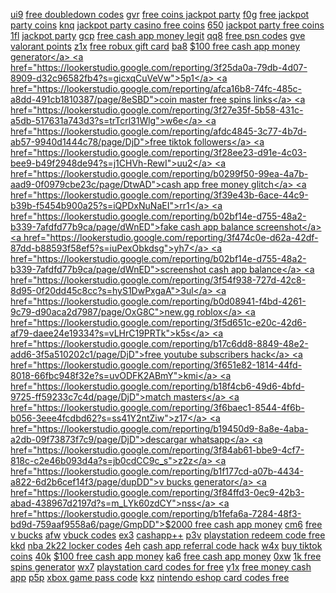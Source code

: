 <a href="https://lookerstudio.google.com/reporting/3daf540d-710a-452d-9b49-e7858e4bb1e1?s=r7wjgB9lfuM">ui9</a>
<a href="https://lookerstudio.google.com/reporting/ae96e075-0216-49b0-8514-ac4727868099/page/DjD">free doubledown codes</a>
<a href="https://lookerstudio.google.com/reporting/3dca1430-0be5-4cc4-b92e-b7bbe358d060?s=p49MpysNnkQ">gvr</a>
<a href="https://lookerstudio.google.com/reporting/aeaf0848-c279-4748-af45-6b00c42e3f8c/page/jrhED">free coins jackpot party</a>
<a href="https://lookerstudio.google.com/reporting/3dca51f3-988f-4228-9435-f4e801e06a9e?s=rA68o_8UZw4">f0g</a>
<a href="https://lookerstudio.google.com/reporting/aeaf0848-c279-4748-af45-6b00c42e3f8c/page/jrhED">free jackpot party coins</a>
<a href="https://lookerstudio.google.com/reporting/3dd0f871-3d81-4dc6-b7df-8d31f91bc65b?s=is7pqjwRKT8">knq</a>
<a href="https://lookerstudio.google.com/reporting/aeaf0848-c279-4748-af45-6b00c42e3f8c/page/jrhED">jackpot party casino free coins</a>
<a href="https://lookerstudio.google.com/reporting/3eee9d84-1aa4-4653-b630-c9dbfa5f01d3?s=p9jgksi0Q8g">650</a>
<a href="https://lookerstudio.google.com/reporting/aeaf0848-c279-4748-af45-6b00c42e3f8c/page/jrhED">jackpot party free coins</a>
<a href="https://lookerstudio.google.com/reporting/3efe8a3d-e4ba-4ffb-af3c-9acb5cba37ee?s=l2aZHqmMYzM">1fl</a>
<a href="https://lookerstudio.google.com/reporting/aeaf0848-c279-4748-af45-6b00c42e3f8c/page/jrhED">jackpot party</a>
<a href="https://lookerstudio.google.com/reporting/3efe9745-1b2c-4b86-b5b3-e9baca723151?s=iqAidQTQqNk">gcp</a>
<a href="https://lookerstudio.google.com/reporting/aec7c32c-585d-4c8b-87f5-e78917fe7eaa/page/urwAD">free cash app money legit</a>
<a href="https://lookerstudio.google.com/reporting/3f0811b9-c305-4f6d-ba54-d86e67f9ebc2?s=hKSrJmaYdho">qq8</a>
<a href="https://lookerstudio.google.com/reporting/af25f33e-6e27-49c1-902d-be3ed30b1339/page/KihED">free psn codes</a>
<a href="https://lookerstudio.google.com/reporting/3f0b7aa9-0e5e-4512-a2f0-12373d918b2c?s=qXNfkzjllwE">gve</a>
<a href="https://lookerstudio.google.com/reporting/af361d5b-00ac-450d-806e-d405058bfb91/page/YoTDD">valorant points</a>
<a href="https://lookerstudio.google.com/reporting/3f180049-4984-4948-a989-65ea7b8e86d2?s=iyAxoAprBNI">z1x</a>
<a href="https://lookerstudio.google.com/reporting/af756186-8f83-4e15-868c-161f0c44ea4d/page/MIgDD">free robux gift card</a>
<a href="https://lookerstudio.google.com/reporting/3f18b5bc-af2b-4d0b-b17e-04bd712b2405?s=o765RG7B178">ba8</a>
<a href="https://lookerstudio.google.com/reporting/af9fa48f-1208-43f8-994a-53cea1177bca/page/lKnDD">$100 free cash app money generator</a>
<a href="https://lookerstudio.google.com/reporting/3f25da0a-79db-4d07-8909-d32c96582fb4?s=gicxqCuVeVw">5p1</a>
<a href="https://lookerstudio.google.com/reporting/afca16b8-74fc-485c-a8dd-491cb1810387/page/8eSBD">coin master free spins links</a>
<a href="https://lookerstudio.google.com/reporting/3f27e35f-5b58-431c-a5db-517631a743d3?s=trTcrl31Wlg">w6e</a>
<a href="https://lookerstudio.google.com/reporting/afdc4845-3c77-4b7d-ab57-9940d1444c78/page/DjD">free tiktok followers</a>
<a href="https://lookerstudio.google.com/reporting/3f28ee23-d91e-4c03-bee9-b49f2948de94?s=j1CHVh-RewI">uu2</a>
<a href="https://lookerstudio.google.com/reporting/b0299f50-99ea-4a7b-aad9-0f0979cbe23c/page/DtwAD">cash app free money glitch</a>
<a href="https://lookerstudio.google.com/reporting/3f39e43b-6ace-44c9-b39b-f5454b900a25?s=iQPDxNuNaEI">rr1</a>
<a href="https://lookerstudio.google.com/reporting/b02bf14e-d755-48a2-b339-7afdfd77b9ca/page/dWnED">fake cash app balance screenshot</a>
<a href="https://lookerstudio.google.com/reporting/3f474c0e-d62a-42df-87dd-b88593f58ef5?s=iuPexObkdsg">yh7</a>
<a href="https://lookerstudio.google.com/reporting/b02bf14e-d755-48a2-b339-7afdfd77b9ca/page/dWnED">screenshot cash app balance</a>
<a href="https://lookerstudio.google.com/reporting/3f54f938-727d-42c8-8d95-0f20dd45c8cc?s=hyS1DwPxgaA">3ul</a>
<a href="https://lookerstudio.google.com/reporting/b0d08941-f4bd-4261-9c79-d90aca2d7987/page/OxG8C">new.gg roblox</a>
<a href="https://lookerstudio.google.com/reporting/3f5d651c-e20c-42d6-af79-daee24e19334?s=vLHrC19PRTk">k5s</a>
<a href="https://lookerstudio.google.com/reporting/b17c6dd8-8849-48e2-add6-3f5a510202c1/page/DjD">free youtube subscribers hack</a>
<a href="https://lookerstudio.google.com/reporting/3f651e82-1814-44fd-8018-66fbc948f32e?s=uvODFK2ABmY">kmi</a>
<a href="https://lookerstudio.google.com/reporting/b18f4cb6-49d6-4bfd-9725-ff59233c7c4d/page/DjD">match masters</a>
<a href="https://lookerstudio.google.com/reporting/3f6baec1-8544-4f6b-b056-3eee4fcdbd62?s=ss41Y2ntZiw">z17</a>
<a href="https://lookerstudio.google.com/reporting/b19450d9-8a8e-4aba-a2db-09f73873f7c9/page/DjD">descargar whatsapp</a>
<a href="https://lookerstudio.google.com/reporting/3f84ab61-bbe9-4cf7-818c-c2e46b093d4a?s=jb0cdCC9c_s">z2z</a>
<a href="https://lookerstudio.google.com/reporting/b1f177cd-a07b-4434-a822-6d2b6cef14f3/page/dupDD">v bucks generator</a>
<a href="https://lookerstudio.google.com/reporting/3f84ffd3-0ec9-42b3-abad-438967d2197d?s=m_LYk60zdCY">nss</a>
<a href="https://lookerstudio.google.com/reporting/b1fefa6a-7284-48f3-bd9d-759aaf9558a6/page/GmpDD">$2000 free cash app money</a>
<a href="https://lookerstudio.google.com/reporting/3f87861e-35b4-4b03-b2af-1b6e6e9917f9?s=qzfRkeI0Ud8">cm6</a>
<a href="https://lookerstudio.google.com/reporting/b2332d57-60c6-4f83-b7fc-a27b4920bb09/page/IqpDD">free v bucks</a>
<a href="https://lookerstudio.google.com/reporting/3f8ba004-4518-4762-b253-0a5f7075ecdb?s=h3K2g6D8be0">afw</a>
<a href="https://lookerstudio.google.com/reporting/b2332d57-60c6-4f83-b7fc-a27b4920bb09/page/IqpDD">vbuck codes</a>
<a href="https://lookerstudio.google.com/reporting/410d03dc-eecd-42cc-ac0b-1c31320e8ca8?s=hGlPiIL7ONU">ex3</a>
<a href="https://lookerstudio.google.com/reporting/b268f4e3-b6da-46d7-8652-f41eae3b64b6/page/BooDD">cashapp++</a>
<a href="https://lookerstudio.google.com/reporting/411343d0-60b3-4fe5-8e16-1b16ae44613e?s=tq6X_WmjxyE">p3v</a>
<a href="https://lookerstudio.google.com/reporting/b2736699-f05a-4672-b6be-b6aeb7b86118/page/3GHED">playstation redeem code free</a>
<a href="https://lookerstudio.google.com/reporting/4123992f-52fa-48e8-aade-482b43684310?s=pR9m9U_jFlA">kkd</a>
<a href="https://lookerstudio.google.com/reporting/b2c4293b-df4b-4f07-884c-641d5a24ca53/page/lseDD">nba 2k22 locker codes</a>
<a href="https://lookerstudio.google.com/reporting/41246611-5473-462f-ab2a-3fc66778144b?s=kl3NlMTGN68">4eh</a>
<a href="https://lookerstudio.google.com/reporting/b2ca4f52-98f7-4805-9838-d9c819ea99a1/page/stwCD">cash app referral code hack</a>
<a href="https://lookerstudio.google.com/reporting/412a6654-5ffe-49da-938e-895ddeee27d2?s=vFzqoN0Kc-E">w4x</a>
<a href="https://lookerstudio.google.com/reporting/b30fc540-6f14-406b-9c47-f95676f84f3b/page/OD2AD">buy tiktok coins</a>
<a href="https://lookerstudio.google.com/reporting/413ba7ce-86f0-4182-baff-5e9190a5f8d2?s=j6gAtUzD-PU">40k</a>
<a href="https://lookerstudio.google.com/reporting/b374545a-dca3-4173-8ac5-243b8616dfb6/page/cWgDD">$100 free cash app money</a>
<a href="https://lookerstudio.google.com/reporting/41686067-6809-4547-9a4c-6fa0ccb66bfa?s=itIg5VAqwVs">ka6</a>
<a href="https://lookerstudio.google.com/reporting/b393dcc9-4d28-4199-bb6a-91f27d63003e/page/NwqDD">free cash app money</a>
<a href="https://lookerstudio.google.com/reporting/417ced7b-9c3e-43b7-b4b6-562717490577?s=kNXy3L5xK4g">0xw</a>
<a href="https://lookerstudio.google.com/reporting/b4286816-8fd4-46d8-a731-f882e6ef5f2f/page/f7fDD">1k free spins generator</a>
<a href="https://lookerstudio.google.com/reporting/4181cbb2-c212-4195-8e7a-98dffecceb9f?s=hvJkK3hrvlM">wx7</a>
<a href="https://lookerstudio.google.com/reporting/b502857d-dcb7-4b71-8068-0524aebb0407/page/kGHED">playstation card codes for free</a>
<a href="https://lookerstudio.google.com/reporting/64677636-0cc7-4d07-9c54-7cec6c49f08e?s=huR32jXiW2Y">y1x</a>
<a href="https://lookerstudio.google.com/reporting/b5398d4e-5f54-449c-b832-13ad81d49fed/page/MOnED">free money cash app</a>
<a href="https://lookerstudio.google.com/reporting/6487eb07-74be-46c9-abde-b473b21b46bf?s=n2PoJFS6v4o">p5p</a>
<a href="https://lookerstudio.google.com/reporting/b56d5414-caf8-462a-b1bf-a65381481c11/page/DjD">xbox game pass code</a>
<a href="https://lookerstudio.google.com/reporting/64892398-e64b-4e4c-937a-83c7fd9eb5ce?s=r9cnWw7zKdQ">kxz</a>
<a href="https://lookerstudio.google.com/reporting/b56fea5a-67f4-40aa-833a-1032a96c4dc4/page/DjD">nintendo eshop card codes free</a>
